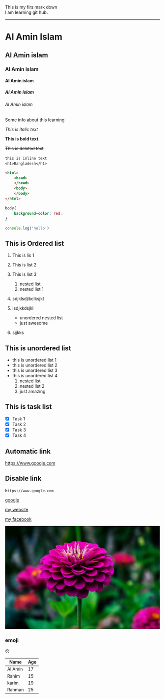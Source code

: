 <!-- learning markdown -->
This is my firs mark down  
I am learning git hub.

---
<!-- heading lekhar jonno # use kote hoi -->
# Al Amin Islam
## Al Amin islam
### Al Amin islam
#### Al Amin islam
##### Al Amin islam
###### Al Amin islam

<p>Some info about this learning</p>

_This is italic text_

__This is bold text.__

~~This is deleted text~~

`this is inline text`  
`<h1>Bangladesh</h1>`
<!--jekono programing language er code and er format dekhate chaile nimner ei format ti use korte hobe-->

<!--for html-->
```html
<html>
    <head>
    </head>
    <body>
    </body>
</html>
```
<!--for css-->
```css
body{
    background-color: red;
}
```
<!-- for javascript -->
```javascript
console.log('hello')
```
<!-- for ordered list -->
## This is Ordered list
1. This is lis 1
2. This is list 2
3. This is list 3
    1. nested list
    1. nested list 1

4. sdjklsdjlkdlksjkl
5. lsdjkkdsjkl
    - unordered nested list
    - just awesome
6. sjjkks  

<!-- for unordered list -->
## This is unordered list
- this is unordered list 1
- this is unordered list 2
- this is unordered list 3
- this is unordered list 4
    1. nested list
    1. nested list 2
    1. just amazing

<!-- for task list -->
## This is task list
- [x] Task 1
- [x] Task 2
- [x] Task 3
- [x] Task 4
<!-- for link -->
## Automatic link
https://www.google.com

## Disable link
`https://www.google.com`
        
 <!-- Markdown syntax for link -->
[google](https://www.google.com)
<!-- all link er name and ekhankar name same hote hobe -->
[my website](website)  

[my facebook](facebook)
<!-- for all link -->
[website]: http://www.mywebsite.com
[facebook]: htttps://facebook.com

<!-- for upload image-->
![flower image](/images/pexels-blaque-x-863963.jpg)
<!-- for controling height and weight and more we can use html syntax for inser image -->

<!-- for emoji just copy and paste -->
### emoji
😞
<!-- for create a table -->
| Name | Age |
| - | - | 
|Al Amin|17|
|Rahim|15|
|karim|19|
|Rahman|25|